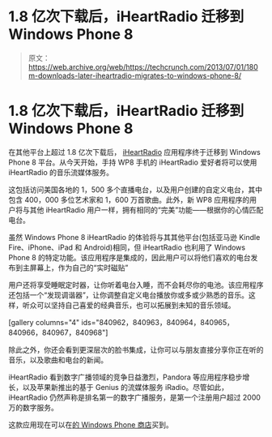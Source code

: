 # 1.8 亿次下载后，iHeartRadio 迁移到 Windows Phone 8 

> 原文：<https://web.archive.org/web/https://techcrunch.com/2013/07/01/180m-downloads-later-iheartradio-migrates-to-windows-phone-8/>

# 1.8 亿次下载后，iHeartRadio 迁移到 Windows Phone 8

在其他平台上超过 1.8 亿次下载后， [iHeartRadio](https://web.archive.org/web/20221207095549/https://beta.techcrunch.com/tag/iheartradio/) 应用程序终于迁移到 Windows Phone 8 平台。从今天开始，手持 WP8 手机的 iHeartRadio 爱好者将可以使用 iHeartRadio 的音乐流媒体服务。

这包括访问美国各地的 1，500 多个直播电台，以及用户创建的自定义电台，其中包含 400，000 多位艺术家和 1，600 万首歌曲。此外，新 WP8 应用程序的用户将与其他 iHeartRadio 用户一样，拥有相同的“完美”功能——根据你的心情匹配电台。

虽然 Windows Phone 8 iHeartRadio 的体验将与其其他平台(包括亚马逊 Kindle Fire、iPhone、iPad 和 Android)相同，但 iHeartRadio 也利用了 Windows Phone 8 的特定功能。该应用程序是集成的，因此用户可以将他们喜欢的电台发布到主屏幕上，作为自己的“实时磁贴”

用户还将享受睡眠定时器，让你听着电台入睡，而不会耗尽你的电池。该应用程序还包括一个“发现调谐器”，让你调整自定义电台播放你或多或少熟悉的音乐。这样，听众可以坚持自己喜爱的经典音乐，也可以拓展到未知的音乐领域。

[gallery columns="4" ids="840962，840963，840964，840965，840966，840967，840968"]

除此之外，你还会看到更深层次的脸书集成，让你可以与朋友直接分享你正在听的音乐，以及歌曲和电台的新闻。

iHeartRadio 看到数字广播领域的竞争日益激烈，Pandora 等应用程序稳步增长，以及苹果新推出的基于 Genius 的流媒体服务 iRadio。尽管如此，iHeartRadio 仍然声称是排名第一的数字广播服务，是第一个注册用户超过 2000 万的数字服务。

这款应用现在可以在[的 Windows Phone 商店](https://web.archive.org/web/20221207095549/http://www.windowsphone.com/en-us/store/app/iheartradio/3c8b508b-47a5-45dc-94a2-ff59e50f1fe3)买到。